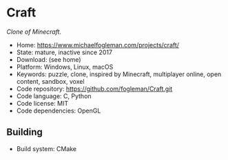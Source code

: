 # Craft

_Clone of Minecraft._

- Home: https://www.michaelfogleman.com/projects/craft/
- State: mature, inactive since 2017
- Download: (see home)
- Platform: Windows, Linux, macOS
- Keywords: puzzle, clone, inspired by Minecraft, multiplayer online, open content, sandbox, voxel
- Code repository: https://github.com/fogleman/Craft.git
- Code language: C, Python
- Code license: MIT
- Code dependencies: OpenGL

## Building

- Build system: CMake
